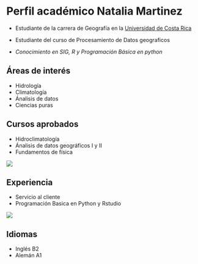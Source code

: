 # Perfil académico Natalia Martinez
- Estudiante de la carrera de Geografía en la [Universidad de Costa Rica](https://www.ucr.ac.cr/)  
- Estudiante del curso de Procesamiento de Datos geograficos

- *Conocimiento en SIG, R y Programación Básica en python*

## Áreas de interés
- Hidrología
- Climatología
- Ánalisis de datos
- Ciencias puras

## Cursos aprobados 
- Hidroclimatología
- Ánalisis de datos geográficos I y II
- Fundamentos de física

![](https://www.iagua.es/sites/default/files/styles/thumbnail-830x455/public/hidrologia_0.jpg?itok=cIV9bu4g)

## Experiencia
- Servicio al cliente
- Programación Basica en Python y Rstudio

![](https://concepto.de/wp-content/uploads/2014/08/programacion-2-e1551291144973.jpg)

## Idiomas
- Inglés B2
- Alemán A1



